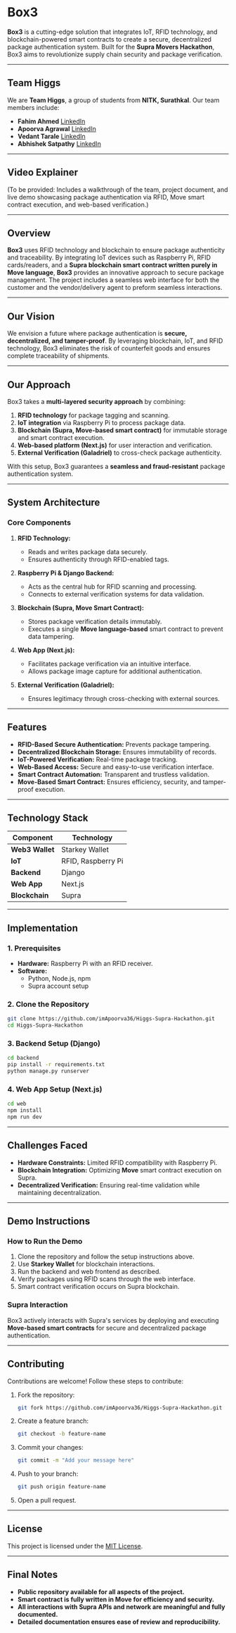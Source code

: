 # **Box3**

**Box3** is a cutting-edge solution that integrates IoT, RFID technology, and blockchain-powered smart contracts to create a secure, decentralized package authentication system. Built for the **Supra Movers Hackathon**, Box3 aims to revolutionize supply chain security and package verification.

---

## **Team Higgs**

We are **Team Higgs**, a group of students from **NITK, Surathkal**. Our team members include:

- **Fahim Ahmed** [LinkedIn](https://www.linkedin.com/in/fahim-ahmed-35142a256/)
- **Apoorva Agrawal** [LinkedIn](https://www.linkedin.com/in/apoorva-agrawal-8302b825a/)
- **Vedant Tarale** [LinkedIn](https://www.linkedin.com/in/vedant-tarale-802528173/)
- **Abhishek Satpathy** [LinkedIn](https://www.linkedin.com/in/abhishek-satpathy/)

---

## **Video Explainer**

(To be provided: Includes a walkthrough of the team, project document, and live demo showcasing package authentication via RFID, Move smart contract execution, and web-based verification.)

---

## **Overview**

**Box3** uses RFID technology and blockchain to ensure package authenticity and traceability. By integrating IoT devices such as Raspberry Pi, RFID cards/readers, and a **Supra blockchain smart contract written purely in Move language**, **Box3** provides an innovative approach to secure package management. The project includes a seamless web interface for both the customer and the vendor/delivery agent to preform seamless interactions.

---

## **Our Vision**

We envision a future where package authentication is **secure, decentralized, and tamper-proof**. By leveraging blockchain, IoT, and RFID technology, Box3 eliminates the risk of counterfeit goods and ensures complete traceability of shipments.

---

## **Our Approach**

Box3 takes a **multi-layered security approach** by combining:

1. **RFID technology** for package tagging and scanning.
2. **IoT integration** via Raspberry Pi to process package data.
3. **Blockchain (Supra, Move-based smart contract)** for immutable storage and smart contract execution.
4. **Web-based platform (Next.js)** for user interaction and verification.
5. **External Verification (Galadriel)** to cross-check package authenticity.

With this setup, Box3 guarantees a **seamless and fraud-resistant** package authentication system.

---

## **System Architecture**

### **Core Components**

1. **RFID Technology:**

   - Reads and writes package data securely.
   - Ensures authenticity through RFID-enabled tags.

2. **Raspberry Pi & Django Backend:**

   - Acts as the central hub for RFID scanning and processing.
   - Connects to external verification systems for data validation.

3. **Blockchain (Supra, Move Smart Contract):**

   - Stores package verification details immutably.
   - Executes a single **Move language-based** smart contract to prevent data tampering.

4. **Web App (Next.js):**

   - Facilitates package verification via an intuitive interface.
   - Allows package image capture for additional authentication.

5. **External Verification (Galadriel):**
   - Ensures legitimacy through cross-checking with external sources.

---

## **Features**

- **RFID-Based Secure Authentication:** Prevents package tampering.
- **Decentralized Blockchain Storage:** Ensures immutability of records.
- **IoT-Powered Verification:** Real-time package tracking.
- **Web-Based Access:** Secure and easy-to-use verification interface.
- **Smart Contract Automation:** Transparent and trustless validation.
- **Move-Based Smart Contract:** Ensures efficiency, security, and tamper-proof execution.

---

## **Technology Stack**

| **Component**   | **Technology**     |
| --------------- | ------------------ |
| **Web3 Wallet** | Starkey Wallet     |
| **IoT**         | RFID, Raspberry Pi |
| **Backend**     | Django             |
| **Web App**     | Next.js            |
| **Blockchain**  | Supra              |

---

## **Implementation**

### **1. Prerequisites**

- **Hardware:** Raspberry Pi with an RFID receiver.
- **Software:**
  - Python, Node.js, npm
  - Supra account setup

### **2. Clone the Repository**

```bash
git clone https://github.com/imApoorva36/Higgs-Supra-Hackathon.git
cd Higgs-Supra-Hackathon
```

### **3. Backend Setup (Django)**

```bash
cd backend
pip install -r requirements.txt
python manage.py runserver
```

### **4. Web App Setup (Next.js)**

```bash
cd web
npm install
npm run dev
```

---

## **Challenges Faced**

- **Hardware Constraints:** Limited RFID compatibility with Raspberry Pi.
- **Blockchain Integration:** Optimizing **Move** smart contract execution on Supra.
- **Decentralized Verification:** Ensuring real-time validation while maintaining decentralization.

---

## **Demo Instructions**

### **How to Run the Demo**

1. Clone the repository and follow the setup instructions above.
2. Use **Starkey Wallet** for blockchain interactions.
3. Run the backend and web frontend as described.
4. Verify packages using RFID scans through the web interface.
5. Smart contract verification occurs on Supra blockchain.

### **Supra Interaction**

Box3 actively interacts with Supra's services by deploying and executing **Move-based smart contracts** for secure and decentralized package authentication.

---

## **Contributing**

Contributions are welcome! Follow these steps to contribute:

1. Fork the repository:
   ```bash
   git fork https://github.com/imApoorva36/Higgs-Supra-Hackathon.git
   ```
2. Create a feature branch:
   ```bash
   git checkout -b feature-name
   ```
3. Commit your changes:
   ```bash
   git commit -m "Add your message here"
   ```
4. Push to your branch:
   ```bash
   git push origin feature-name
   ```
5. Open a pull request.

---

## **License**

This project is licensed under the [MIT License](LICENSE).

---

## **Final Notes**

- **Public repository available for all aspects of the project.**
- **Smart contract is fully written in Move for efficiency and security.**
- **All interactions with Supra APIs and network are meaningful and fully documented.**
- **Detailed documentation ensures ease of review and reproducibility.**

